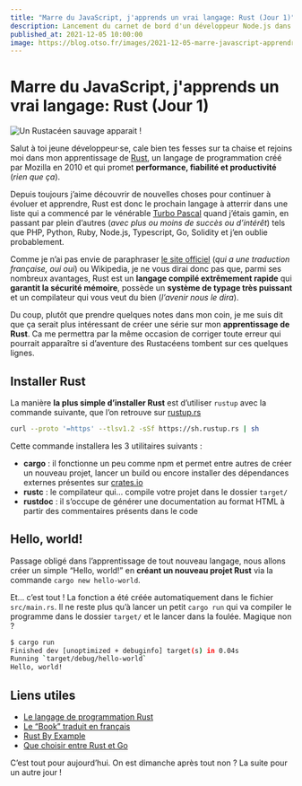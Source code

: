 ```yaml
---
title: "Marre du JavaScript, j'apprends un vrai langage: Rust (Jour 1)"
description: Lancement du carnet de bord d'un développeur Node.js dans son apprentissage d'un nouveau langage moins foireux que le JavaScript
published_at: 2021-12-05 10:00:00
image: https://blog.otso.fr/images/2021-12-05-marre-javascript-apprendre-rust/langage-programmation-rust.jpg
---
```


# Marre du JavaScript, j'apprends un vrai langage: Rust (Jour 1)

![Un Rustacéen sauvage apparait !](images/2021-12-05-marre-javascript-apprendre-rust/rustaceen-sauvage.jpg)

Salut à toi jeune développeur·se, cale bien tes fesses sur ta chaise et rejoins moi dans mon apprentissage de [Rust](https://www.rust-lang.org/fr/), un langage de programmation créé par Mozilla en 2010 et qui promet **performance, fiabilité et productivité** (*rien que ça*).

Depuis toujours j’aime découvrir de nouvelles choses pour continuer à évoluer et apprendre, Rust est donc le prochain langage à atterrir dans une liste qui a commencé par le vénérable [Turbo Pascal](https://fr.wikipedia.org/wiki/Turbo_Pascal) quand j’étais gamin, en passant par plein d’autres (*avec plus ou moins de succès ou d’intérêt*) tels que PHP, Python, Ruby, Node.js, Typescript, Go, Solidity et j’en oublie probablement.

Comme je n’ai pas envie de paraphraser [le site officiel](https://www.rust-lang.org/fr/) (*qui a une traduction française, oui oui*) ou Wikipedia, je ne vous dirai donc pas que, parmi ses nombreux avantages, Rust est un **langage compilé extrêmement rapide** qui **garantit la sécurité mémoire**, possède un **système de typage très puissant** et un compilateur qui vous veut du bien (*l’avenir nous le dira*).

Du coup, plutôt que prendre quelques notes dans mon coin, je me suis dit que ça serait plus intéressant de créer une série sur mon **apprentissage de Rust**. Ca me permettra par la même occasion de corriger toute erreur qui pourrait apparaître si d’aventure des Rustacéens tombent sur ces quelques lignes.

## Installer Rust

La manière **la plus simple d’installer Rust** est d’utiliser `rustup` avec la commande suivante, que l’on retrouve sur [rustup.rs](https://rustup.rs/)

```bash
curl --proto '=https' --tlsv1.2 -sSf https://sh.rustup.rs | sh
```

Cette commande installera les 3 utilitaires suivants :

- **cargo** : il fonctionne un peu comme npm et permet entre autres de créer un nouveau projet, lancer un build ou encore installer des dépendances externes présentes sur [crates.io](https://crates.io/)
- **rustc** : le compilateur qui... compile votre projet dans le dossier `target/`
- **rustdoc** : il s’occupe de générer une documentation au format HTML à partir des commentaires présents dans le code

## Hello, world!

Passage obligé dans l’apprentissage de tout nouveau langage, nous allons créer un simple “Hello, world!” en **créant un nouveau projet Rust** via la commande `cargo new hello-world`.

Et... c’est tout ! La fonction a été créée automatiquement dans le fichier `src/main.rs`. Il ne reste plus qu’à lancer un petit `cargo run` qui va compiler le programme dans le dossier `target/` et le lancer dans la foulée. Magique non ?

```bash
$ cargo run
Finished dev [unoptimized + debuginfo] target(s) in 0.04s
Running `target/debug/hello-world`
Hello, world!
```

## Liens utiles

- [Le langage de programmation Rust](https://www.rust-lang.org/fr/)
- [Le “Book” traduit en français](https://jimskapt.github.io/rust-book-fr/)
- [Rust By Example](https://doc.rust-lang.org/stable/rust-by-example/)
- [Que choisir entre Rust et Go](https://blog.otso.fr/2020-11-09-choisir-entre-rust-et-go)

C’est tout pour aujourd’hui. On est dimanche après tout non ? La suite pour un autre jour !
